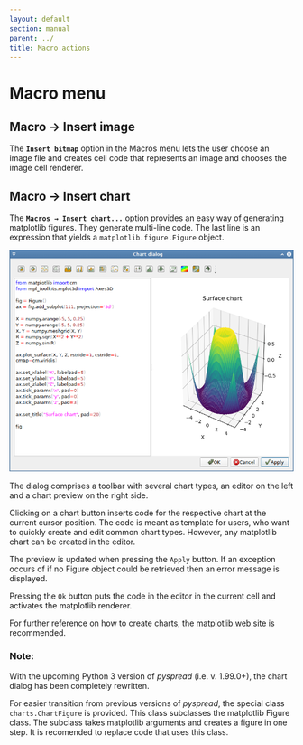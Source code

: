 ```yaml
---
layout: default
section: manual
parent: ../
title: Macro actions
---
```


# Macro menu

## Macro → Insert image

The **`Insert bitmap`** option in the Macros menu lets the user choose an image file and creates cell code that represents an image and chooses the image cell renderer.

## Macro → Insert chart

The **`Macros → Insert chart...`** option provides an easy way of generating
matplotlib figures. They generate multi-line code. The last line is an expression that yields a `matplotlib.figure.Figure` object.

![Chart dialog](images/screenshot_chartdialog.png)

The dialog comprises a toolbar with several chart types, an editor on the left and a chart preview on the right side.

Clicking on a chart button inserts code for the respective chart at the current cursor position. The code is meant as template for users, who want to quickly create and edit common chart types. However, any matplotlib chart can be created in the editor.

The preview is updated when pressing the `Apply` button. If an exception occurs of if no Figure object could be retrieved then an error message is displayed.

Pressing the `Ok` button puts the code in the editor in the current cell and activates the matplotlib renderer.

For further reference on how to create charts, the [matplotlib web site](https://matplotlib.org/users/index.html) is recommended.

### Note:

With the upcoming Python 3 version of *pyspread* (i.e. v. 1.99.0+), the chart dialog has been completely rewritten.

For easier transition from previous versions of *pyspread*, the special class `charts.ChartFigure` is provided. This class subclasses the matplotlib Figure class. The subclass takes matplotlib arguments and creates a figure in one step. It is recomended to replace code that uses this class.
